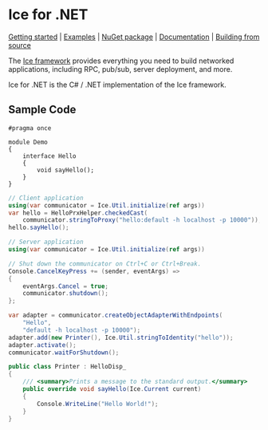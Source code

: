 # Ice for .NET

[Getting started] | [Examples] | [NuGet package] | [Documentation] | [Building from source]

The [Ice framework] provides everything you need to build networked applications, including RPC, pub/sub, server deployment, and more.

Ice for .NET is the C# / .NET implementation of the Ice framework.

## Sample Code

```slice
#pragma once

module Demo
{
    interface Hello
    {
        void sayHello();
    }
}
```

```csharp
// Client application
using(var communicator = Ice.Util.initialize(ref args))
var hello = HelloPrxHelper.checkedCast(
    communicator.stringToProxy("hello:default -h localhost -p 10000"));
hello.sayHello();
```

```csharp
// Server application
using(var communicator = Ice.Util.initialize(ref args))

// Shut down the communicator on Ctrl+C or Ctrl+Break.
Console.CancelKeyPress += (sender, eventArgs) =>
{
    eventArgs.Cancel = true;
    communicator.shutdown();
};

var adapter = communicator.createObjectAdapterWithEndpoints(
    "Hello",
    "default -h localhost -p 10000");
adapter.add(new Printer(), Ice.Util.stringToIdentity("hello"));
adapter.activate();
communicator.waitForShutdown();

public class Printer : HelloDisp_
{
    /// <summary>Prints a message to the standard output.</summary>
    public override void sayHello(Ice.Current current)
    {
        Console.WriteLine("Hello World!");
    }
}
```

[Getting started]: https://doc.zeroc.com/ice/3.8/hello-world-application/writing-an-ice-application-with-c-sharp
[Examples]: https://github.com/zeroc-ice/ice-demos/tree/3.8/csharp
[NuGet package]: https://www.nuget.org/packages/zeroc.ice.net
[Documentation]: https://doc.zeroc.com/ice/3.8
[Building from source]: https://github.com/zeroc-ice/ice/blob/3.8/csharp/BUILDING.md
[Ice framework]: https://github.com/zeroc-ice/ice
